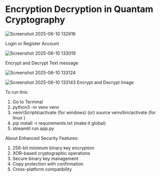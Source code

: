 # Encryption Decryption in Quantam Cryptography

![Screenshot 2025-06-10 132616](https://github.com/user-attachments/assets/e6ccdd07-510e-4eb1-9882-3bcb67aad473)

Login or Register Account 

![Screenshot 2025-06-10 133019](https://github.com/user-attachments/assets/8a76198e-b2d0-4532-b2d0-0dec4886ee6f)

Encrypt and Decrypt Text message

![Screenshot 2025-06-10 133124](https://github.com/user-attachments/assets/c4a801ca-2b9c-4981-9ba3-d25034fbb4c7)

![Screenshot 2025-06-10 133143](https://github.com/user-attachments/assets/36a74780-d487-4e14-96bc-f24e58e1bbe7)
Encrypt and Decrypt Image

To run this:
1) Go to Terminal
2) python3 -m venv venv
3) venv\Scripts\activate (for windows) (or) source venv/bin/activate (for linux )
4) pip install -r requirements.txt (make it global)
5) streamlit run app.py

About
Enhanced Security Features:
1) 256-bit minimum binary key encryption
2) XOR-based cryptographic operations
3) Secure binary key management
4) Copy protection with confirmation
5) Cross-platform compatibility
